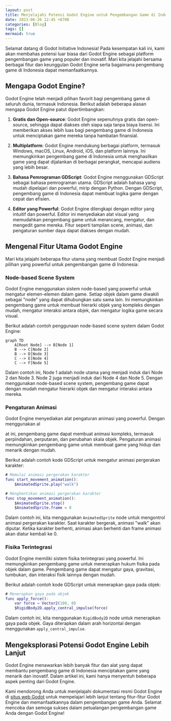```yaml
---
layout: post
title: Menjelajahi Potensi Godot Engine untuk Pengembangan Game di Indonesia
date: 2023-06-26 12:45 +0700
categories: [Blog]
tags: []
mermaid: true
---
```

Selamat datang di Godot Initiative Indonesia! Pada kesempatan kali ini, kami akan membahas potensi luar biasa dari Godot Engine sebagai platform pengembangan game yang populer dan inovatif. Mari kita jelajahi bersama berbagai fitur dan keunggulan Godot Engine serta bagaimana pengembang game di Indonesia dapat memanfaatkannya.

## Mengapa Godot Engine?

Godot Engine telah menjadi pilihan favorit bagi pengembang game di seluruh dunia, termasuk Indonesia. Berikut adalah beberapa alasan mengapa Godot Engine patut dipertimbangkan:

1. **Gratis dan Open-source**: Godot Engine sepenuhnya gratis dan open-source, sehingga dapat diakses oleh siapa saja tanpa biaya lisensi. Ini memberikan akses lebih luas bagi pengembang game di Indonesia untuk menciptakan game mereka tanpa hambatan finansial.

2. **Multiplatform**: Godot Engine mendukung berbagai platform, termasuk Windows, macOS, Linux, Android, iOS, dan platform lainnya. Ini memungkinkan pengembang game di Indonesia untuk menghasilkan game yang dapat dijalankan di berbagai perangkat, mencapai audiens yang lebih besar.

3. **Bahasa Pemrograman GDScript**: Godot Engine menggunakan GDScript sebagai bahasa pemrograman utama. GDScript adalah bahasa yang mudah dipelajari dan powerful, mirip dengan Python. Dengan GDScript, pengembang game di Indonesia dapat membuat logika game dengan cepat dan efisien.

4. **Editor yang Powerful**: Godot Engine dilengkapi dengan editor yang intuitif dan powerful. Editor ini menyediakan alat visual yang memudahkan pengembang game untuk merancang, mengatur, dan mengedit game mereka. Fitur seperti tampilan scene, animasi, dan pengaturan sumber daya dapat diakses dengan mudah.

## Mengenal Fitur Utama Godot Engine

Mari kita jelajahi beberapa fitur utama yang membuat Godot Engine menjadi pilihan yang powerful untuk pengembangan game di Indonesia:

### Node-based Scene System

Godot Engine menggunakan sistem node-based yang powerful untuk mengatur elemen-elemen dalam game. Setiap objek dalam game diwakili sebagai "node" yang dapat dihubungkan satu sama lain. Ini memungkinkan pengembang game untuk membuat hierarki objek yang kompleks dengan mudah, mengatur interaksi antara objek, dan mengatur logika game secara visual.

Berikut adalah contoh penggunaan node-based scene system dalam Godot Engine:

```mermaid
graph TD
    A[Root Node] --> B[Node 1]
    B --> C[Node 2]
    B --> D[Node 3]
    C --> E[Node 4]
    C --> F[Node 5]
```

Dalam contoh ini, Node 1 adalah node utama yang menjadi induk dari Node 2 dan Node 3. Node 2 juga menjadi induk dari Node 4 dan Node 5. Dengan menggunakan node-based scene system, pengembang game dapat dengan mudah mengatur hierarki objek dan mengatur interaksi antara mereka.

### Pengaturan Animasi

Godot Engine menyediakan alat pengaturan animasi yang powerful. Dengan menggunakan al

at ini, pengembang game dapat membuat animasi kompleks, termasuk perpindahan, perputaran, dan perubahan skala objek. Pengaturan animasi memungkinkan pengembang game untuk membuat game yang hidup dan menarik dengan mudah.

Berikut adalah contoh kode GDScript untuk mengatur animasi pergerakan karakter:

```gd
# Memulai animasi pergerakan karakter
func start_movement_animation():
    $AnimatedSprite.play("walk")

# Menghentikan animasi pergerakan karakter
func stop_movement_animation():
    $AnimatedSprite.stop()
    $AnimatedSprite.frame = 0
```

Dalam contoh ini, kita menggunakan `AnimatedSprite` node untuk mengontrol animasi pergerakan karakter. Saat karakter bergerak, animasi "walk" akan diputar. Ketika karakter berhenti, animasi akan berhenti dan frame animasi akan diatur kembali ke 0.

### Fisika Terintegrasi

Godot Engine memiliki sistem fisika terintegrasi yang powerful. Ini memungkinkan pengembang game untuk menerapkan hukum fisika pada objek dalam game. Pengembang game dapat mengatur gaya, gravitasi, tumbukan, dan interaksi fisik lainnya dengan mudah.

Berikut adalah contoh kode GDScript untuk menerapkan gaya pada objek:

```gd
# Menerapkan gaya pada objek
func apply_force():
    var force = Vector2(100, 0)
    $RigidBody2D.apply_central_impulse(force)
```

Dalam contoh ini, kita menggunakan `RigidBody2D` node untuk menerapkan gaya pada objek. Gaya diterapkan dalam arah horizontal dengan menggunakan `apply_central_impulse`.

## Mengeksplorasi Potensi Godot Engine Lebih Lanjut

Godot Engine menawarkan lebih banyak fitur dan alat yang dapat membantu pengembang game di Indonesia menciptakan game yang menarik dan inovatif. Dalam artikel ini, kami hanya menyentuh beberapa aspek penting dari Godot Engine.

Kami mendorong Anda untuk menjelajahi dokumentasi resmi Godot Engine di [situs web Godot](https://godotengine.org) untuk mempelajari lebih lanjut tentang fitur-fitur Godot Engine dan memanfaatkannya dalam pengembangan game Anda. Selamat mencoba dan semoga sukses dalam petualangan pengembangan game Anda dengan Godot Engine!